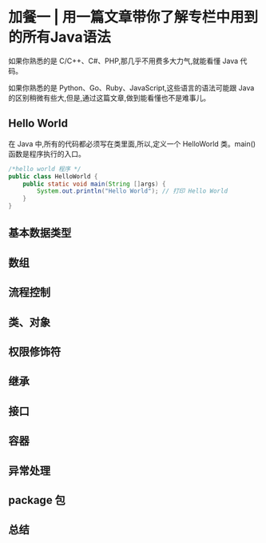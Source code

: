 # 加餐一 | 用一篇文章带你了解专栏中用到的所有Java语法

如果你熟悉的是 C/C++、C#、PHP,那几乎不用费多大力气,就能看懂 Java 代码。

如果你熟悉的是 Python、Go、Ruby、JavaScript,这些语言的语法可能跟 Java 的区别稍微有些大,但是,通过这篇文章,做到能看懂也不是难事儿。



## Hello World
在 Java 中,所有的代码都必须写在类里面,所以,定义一个 HelloWorld 类。main() 函数是程序执行的入口。

```java
/*hello world 程序 */
public class HelloWorld {
    public static void main(String []args) {
        System.out.println("Hello World"); // 打印 Hello World
    }
}
```

## 基本数据类型


## 数组


## 流程控制


## 类、对象


## 权限修饰符


## 继承


## 接口


## 容器


## 异常处理


## package 包


## 总结

